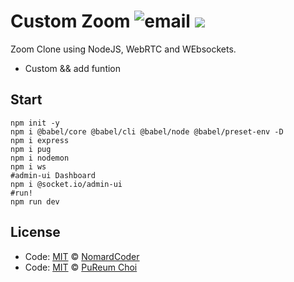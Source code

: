 # Custom Zoom ![email](https://img.shields.io/badge/%EB%AC%B8%EC%9D%98%ED%95%98%EA%B8%B0-pooreumsunny%40gamil.com-green) ![](https://img.shields.io/badge/category-study-yellow) 

Zoom Clone using NodeJS, WebRTC and WEbsockets.
+ Custom && add funtion

## Start
```
npm init -y
npm i @babel/core @babel/cli @babel/node @babel/preset-env -D 
npm i express
npm i pug
npm i nodemon
npm i ws
#admin-ui Dashboard
npm i @socket.io/admin-ui
#run!
npm run dev
```

## License
- Code: [MIT](./LICENSE) © [NomardCoder]()
- Code: [MIT](./LICENSE) © [PuReum Choi](https://blue-boy.tistory.com/)


